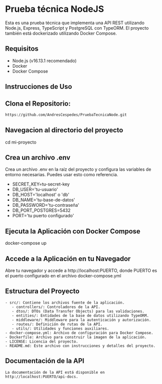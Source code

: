 # Prueba técnica NodeJS

Esta es una prueba técnica que implementa una API REST utilizando Node.js, Express, TypeScript y PostgreSQL con TypeORM. El proyecto también está dockerizado utilizando Docker Compose.

## Requisitos

- Node.js (v16.13.1 recomendado)
- Docker
- Docker Compose

## Instrucciones de Uso

## Clona el Repositorio:

   ```bash
   https://github.com/AndresCespedes/PruebaTecnicaNode.git

   ```

## Navegacion al directorio del proyecto

   cd mi-proyecto

## Crea un archivo .env

   Crea un archivo .env en la raíz del proyecto y configura las variables de entorno necesarias. Puedes usar esto como referencia.
   
   - SECRET_KEY=tu-secret-key
   - DB_USER='tu-usuario'
   - DB_HOST='localhost' o 'db'
   - DB_NAME='tu-base-de-datos'
   - DB_PASSWORD='tu-contraseña'
   - DB_PORT_POSTGRES=5432
   - PORT='tu puerto configurado'

## Ejecuta la Aplicación con Docker Compose

   docker-compose up

## Accede a la Aplicación en tu Navegador

   Abre tu navegador y accede a http://localhost:PUERTO, donde PUERTO es el puerto configurado en el archivo docker-compose.yml

## Estructura del Proyecto

    - src/: Contiene los archivos fuente de la aplicación.
       - controllers/: Controladores de la API.
       - dtos/: DTOs (Data Transfer Objects) para las validaciones.
       - entities/: Entidades de la base de datos utilizando TypeORM.
       - middleware/: Middleware para la autenticación y autorización.
       - routes/: Definición de rutas de la API.
       - utils/: Utilidades y funciones auxiliares.
    - docker-compose.yml: Archivo de configuración para Docker Compose.
    - Dockerfile: Archivo para construir la imagen de la aplicación.
    - LICENSE: Licencia del proyecto.
    - README.md: Este archivo con instrucciones y detalles del proyecto.

## Documentación de la API

    La documentación de la API está disponible en http://localhost:PUERTO/api-docs.
